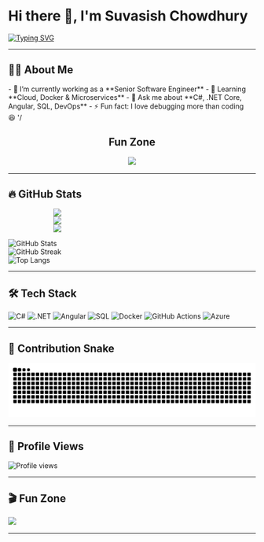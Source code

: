 # Hi there 👋, I'm Suvasish Chowdhury  

[![Typing SVG](https://readme-typing-svg.demolab.com?font=Fira+Code&size=25&duration=3000&pause=1000&color=00F700&width=550&lines=Senior+Software+Engineer;8%2B+Years+Experience;C%23+.NET+%7C+Angular+%7C+SQL+%7C+DevOps;Passionate+about+Clean+Code+%26+Architecture)](https://git.io/typing-svg)

---

## 👨‍💻 About Me  
<div style="display: flex; flex-wrap: wrap; justify-content: space-between; align-items: center;">

<div style="flex: 1; min-width: 250px; padding-right: 20px;">
- 🔭 I’m currently working as a **Senior Software Engineer**  
- 🌱 Learning **Cloud, Docker & Microservices**  
- 💬 Ask me about **C#, .NET Core, Angular, SQL, DevOps**  
- ⚡ Fun fact: I love debugging more than coding 😆  '/ 
</div>

<div style="flex: 1; min-width: 250px; text-align: center;">
  <h2>Fun Zone</h2>
  <img src="https://media.giphy.com/media/qgQUggAC3Pfv687qPC/giphy.gif" width="300"/>
</div>
</div>


---

## 🔥 GitHub Stats  
<div style="display: flex; flex-wrap: wrap; justify-content: space-around;">
  <img src="https://github-readme-stats.vercel.app/api?username=SuvasishChowdhury&show_icons=true&theme=radical&count_private=true" width="320"/>
  <img src="https://github-readme-stats.vercel.app/api/top-langs/?username=SuvasishChowdhury&layout=compact&theme=tokyonight" width="320"/>
  <img src="https://streak-stats.demolab.com?user=SuvasishChowdhury&theme=radical&hide_border=true" width="320"/>
</div>

![GitHub Stats](https://github-readme-stats.vercel.app/api?username=SuvasishChowdhury&show_icons=true&theme=radical&count_private=true)  
![GitHub Streak](https://streak-stats.demolab.com?user=SuvasishChowdhury&theme=radical&hide_border=true)  
![Top Langs](https://github-readme-stats.vercel.app/api/top-langs/?username=SuvasishChowdhury&layout=compact&theme=tokyonight)  

---

## 🛠 Tech Stack  

![C#](https://img.shields.io/badge/C%23-239120?style=for-the-badge&logo=c-sharp&logoColor=white)
![.NET](https://img.shields.io/badge/.NET-512BD4?style=for-the-badge&logo=dotnet&logoColor=white)
![Angular](https://img.shields.io/badge/Angular-DD0031?style=for-the-badge&logo=angular&logoColor=white)
![SQL](https://img.shields.io/badge/SQL-025E8C?style=for-the-badge&logo=sqlite&logoColor=white)
![Docker](https://img.shields.io/badge/Docker-2496ED?style=for-the-badge&logo=docker&logoColor=white)
![GitHub Actions](https://img.shields.io/badge/GitHub%20Actions-2088FF?style=for-the-badge&logo=github-actions&logoColor=white)
![Azure](https://img.shields.io/badge/Azure-0078D4?style=for-the-badge&logo=microsoftazure&logoColor=white)

---

## 🐍 Contribution Snake  

![GitHub Snake Animation](https://github.com/SuvasishChowdhury/SuvasishChowdhury/blob/output/snake.svg)

---

## 👀 Profile Views  

![Profile views](https://komarev.com/ghpvc/?username=SuvasishChowdhury&color=blue&style=flat-square)

---

## 🎬 Fun Zone  

<img src="https://media.giphy.com/media/qgQUggAC3Pfv687qPC/giphy.gif" width="400"/>  

---
